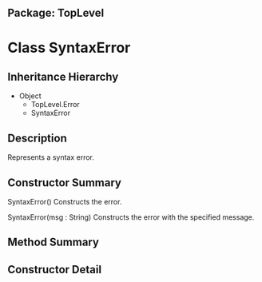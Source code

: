 ## Package: TopLevel

# Class SyntaxError

## Inheritance Hierarchy

- Object
  - TopLevel.Error
  - SyntaxError

## Description

Represents a syntax error.

## Constructor Summary

SyntaxError() Constructs the error.

SyntaxError(msg : String) Constructs the error with the specified message.

## Method Summary

## Constructor Detail